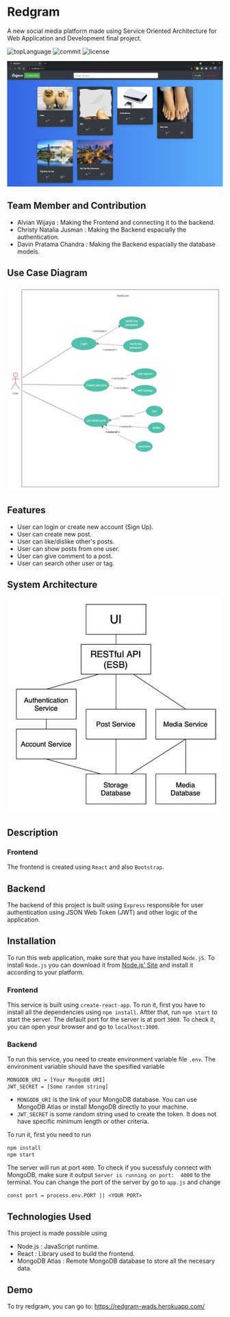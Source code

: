 # Redgram
A new social media platform made using Service Oriented Architecture for Web Application and Development final project.

![topLanguage](https://img.shields.io/github/languages/top/alviancode/WADS-Final-Project)
![commit](https://img.shields.io/github/last-commit/alviancode/WADS-Final-Project)
![license](https://img.shields.io/github/license/alviancode/WADS-Final-Project)

![image](https://github.com/alviancode/WADS-Final-Project/blob/master/preview/preview.png?raw=true)

## Team Member and Contribution
- Alvian Wijaya : Making the Frontend and connecting it to the backend.
- Christy Natalia Jusman : Making the Backend espacially the authentication.
- Davin Pratama Chandra : Making the Backend espacially the database models.

## Use Case Diagram
![image](https://github.com/alviancode/WADS-Final-Project/blob/master/preview/useCaseDiagram.png?raw=true)

## Features
- User can login or create new account (Sign Up).
- User can create new post.
- User can like/dislike other's posts.
- User can show posts from one user.
- User can give comment to a post.
- User can search other user or tag.

## System Architecture
![image](https://github.com/alviancode/WADS-Final-Project/blob/master/preview/systemArchitecture.jpg?raw=true)


## Description
### Frontend
The frontend is created using `React` and also `Bootstrap`.

## Backend
The backend of this project is built using `Express` responsible for user authentication using JSON Web Token (JWT) and other logic of the application.

## Installation
To run this web application, make sure that you have installed `Node.jS`. To install `Node.js` you can download it from [Node.js' Site](https://nodejs.org/en/download/) and install it according to your platform.

### Frontend
This service is built using `create-react-app`. To run it, first you have to install all the dependencies using `npm install`. Aftter that, run `npm start` to start the server. The default port for the server is at port `3000`. To check it, you can open your browser and go to `localhost:3000`.

### Backend
To run this service, you need to create environment variable file `.env`. The environment variable should have the spesified variable
```
MONGODB_URI = [Your MongoDB URI]
JWT_SECRET = [Some random string]
```
- `MONGODB_URI` is the link of your MongoDB database. You can use MongoDB Atlas or install MongoDB directly to your machine.
- `JWT_SECRET` is some random string used to create the token. It does not have specific minimum length or other criteria.

To run it, first you need to run
```
npm install
npm start
```
The server will run at port `4000`. To check if you sucessfuly connect with MongoDB, make sure it output `Server is running on port:  4000` to the terminal. You can change the port of the server by go to `app.js` and change
```
const port = process.env.PORT || <YOUR PORT>
```


## Technologies Used
This project is made possible using
- Node.js : JavaScript runtime.
- React : Library used to build the frontend.
- MongoDB Atlas : Remote MongoDB database to store all the necesary data.

## Demo
To try redgram, you can go to: https://redgram-wads.herokuapp.com/

